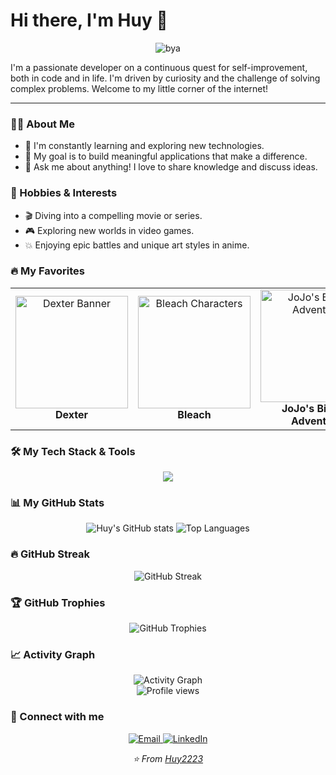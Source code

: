 # Hi there, I'm Huy 👋

<div align="center">
  
 ![bya](https://github.com/user-attachments/assets/5d9a27a4-a486-40f9-8fa3-2ed421332121)

  
</div>



I'm a passionate developer on a continuous quest for self-improvement, both in code and in life. I'm driven by curiosity and the challenge of solving complex problems. Welcome to my little corner of the internet!

---

### 👨‍💻 About Me
<ul>
  <li>🌱 I'm constantly learning and exploring new technologies.</li>
  <li>🚀 My goal is to build meaningful applications that make a difference.</li>
  <li>💬 Ask me about anything! I love to share knowledge and discuss ideas.</li>
</ul>

### 🎯 Hobbies & Interests
<ul>
  <li>🎬 Diving into a compelling movie or series.</li>
  <li>🎮 Exploring new worlds in video games.</li>
  <li>💥 Enjoying epic battles and unique art styles in anime.</li>
</ul>

### 🔥 My Favorites

<table border="0" align="center">
  <tr align="center">
    <td>
      <img src="https://github.com/user-attachments/assets/09216824-15a8-4ca5-bd1b-97e758264c49" width="180" alt="Dexter Banner"/>
      <br />
      <b>Dexter</b>
    </td>
    <td>
      <img src="https://github.com/user-attachments/assets/e7c028ce-4010-49bf-b32e-fba599413833" width="180" alt="Bleach Characters"/>
      <br />
      <b>Bleach</b>
    </td>
    <td>
      <img src="https://github.com/user-attachments/assets/16ed8814-49f2-4915-a183-6bc286441736" width="180" alt="JoJo's Bizarre Adventure"/>
      <br />
      <b>JoJo's Bizarre Adventure</b>
    </td>
  </tr>
</table>
 

</p>

### 🛠️ My Tech Stack & Tools
<p align="center">
  <a href="https://skillicons.dev">
    <img src="https://skillicons.dev/icons?i=js,html,css,react,nodejs,git,github,vscode,figma" />
  </a>
</p>

### 📊 My GitHub Stats
<div align="center">
  <img src="https://github-readme-stats.vercel.app/api?username=Huy2223&show_icons=true&theme=radical&count_private=true&hide_border=true" alt="Huy's GitHub stats" />
  <img src="https://github-readme-stats.vercel.app/api/top-langs/?username=Huy2223&layout=compact&theme=radical&hide_border=true" alt="Top Languages" />
</div>

### 🔥 GitHub Streak
<div align="center">
  <img src="https://github-readme-streak-stats.herokuapp.com/?user=Huy2223&theme=radical&hide_border=true" alt="GitHub Streak" />
</div>

### 🏆 GitHub Trophies
<div align="center">
  <img src="https://github-profile-trophy.vercel.app/?username=Huy2223&theme=radical&no-frame=true&no-bg=false&margin-w=4" alt="GitHub Trophies" />
</div>

### 📈 Activity Graph
<div align="center">
  <img src="https://github-readme-activity-graph.vercel.app/graph?username=Huy2223&theme=radical&bg_color=20232a&hide_border=true" alt="Activity Graph" />
</div>

<div align="center">
  <img src="https://komarev.com/ghpvc/?username=Huy2223&label=Profile%20views&color=0e75b6&style=flat" alt="Profile views" />
</div>

### 🤝 Connect with me
<p align="center">
  <a href="mailto:huynguyenfptu@gmail.com">
    <img src="https://img.shields.io/badge/Email-D14836?style=for-the-badge&logo=gmail&logoColor=white" alt="Email" />
  </a>
  <a href="https://linkedin.com/in/huy-nguyễn-quốc-483343378">
    <img src="https://img.shields.io/badge/LinkedIn-0077B5?style=for-the-badge&logo=linkedin&logoColor=white" alt="LinkedIn" />
  </a>
</p>

<div align="center">
  <i>⭐️ From <a href="https://github.com/Huy2223">Huy2223</a></i>
</div>
